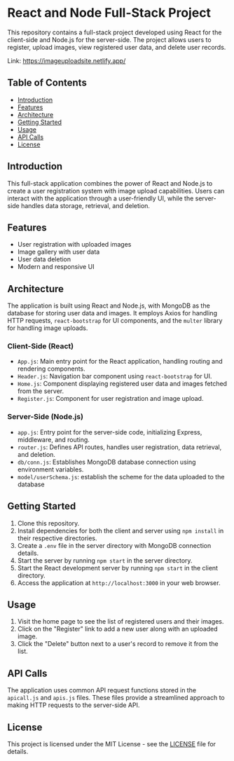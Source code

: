 # React and Node Full-Stack Project

This repository contains a full-stack project developed using React for the client-side and Node.js for the server-side. The project allows users to register, upload images, view registered user data, and delete user records.

Link: https://imageuploadsite.netlify.app/

## Table of Contents
- [Introduction](#introduction)
- [Features](#features)
- [Architecture](#architecture)
- [Getting Started](#getting-started)
- [Usage](#usage)
- [API Calls](#api-calls)
- [License](#license)

## Introduction
This full-stack application combines the power of React and Node.js to create a user registration system with image upload capabilities. Users can interact with the application through a user-friendly UI, while the server-side handles data storage, retrieval, and deletion.

## Features
- User registration with uploaded images
- Image gallery with user data
- User data deletion
- Modern and responsive UI

## Architecture
The application is built using React and Node.js, with MongoDB as the database for storing user data and images. It employs Axios for handling HTTP requests, `react-bootstrap` for UI components, and the `multer` library for handling image uploads.

### Client-Side (React)
- `App.js`: Main entry point for the React application, handling routing and rendering components.
- `Header.js`: Navigation bar component using `react-bootstrap` for UI.
- `Home.js`: Component displaying registered user data and images fetched from the server.
- `Register.js`: Component for user registration and image upload.

### Server-Side (Node.js)
- `app.js`: Entry point for the server-side code, initializing Express, middleware, and routing.
- `router.js`: Defines API routes, handles user registration, data retrieval, and deletion.
- `db/conn.js`: Establishes MongoDB database connection using environment variables.
- `model/userSchema.js`: establish the scheme for the data uploaded to the database

## Getting Started
1. Clone this repository.
2. Install dependencies for both the client and server using `npm install` in their respective directories.
3. Create a `.env` file in the server directory with MongoDB connection details.
4. Start the server by running `npm start` in the server directory.
5. Start the React development server by running `npm start` in the client directory.
6. Access the application at `http://localhost:3000` in your web browser.

## Usage
1. Visit the home page to see the list of registered users and their images.
2. Click on the "Register" link to add a new user along with an uploaded image.
3. Click the "Delete" button next to a user's record to remove it from the list.

## API Calls
The application uses common API request functions stored in the `apicall.js` and `apis.js` files. These files provide a streamlined approach to making HTTP requests to the server-side API.

## License
This project is licensed under the MIT License - see the [LICENSE](LICENSE) file for details.
